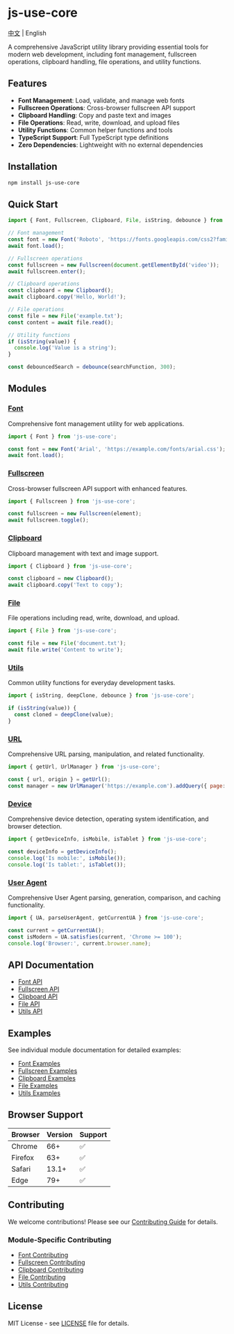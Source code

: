 # js-use-core

[中文](./README.md) | English

A comprehensive JavaScript utility library providing essential tools for modern web development, including font management, fullscreen operations, clipboard handling, file operations, and utility functions.

## Features

- **Font Management**: Load, validate, and manage web fonts
- **Fullscreen Operations**: Cross-browser fullscreen API support
- **Clipboard Handling**: Copy and paste text and images
- **File Operations**: Read, write, download, and upload files
- **Utility Functions**: Common helper functions and tools
- **TypeScript Support**: Full TypeScript type definitions
- **Zero Dependencies**: Lightweight with no external dependencies

## Installation

```bash
npm install js-use-core
```

## Quick Start

```javascript
import { Font, Fullscreen, Clipboard, File, isString, debounce } from 'js-use-core';

// Font management
const font = new Font('Roboto', 'https://fonts.googleapis.com/css2?family=Roboto&display=swap');
await font.load();

// Fullscreen operations
const fullscreen = new Fullscreen(document.getElementById('video'));
await fullscreen.enter();

// Clipboard operations
const clipboard = new Clipboard();
await clipboard.copy('Hello, World!');

// File operations
const file = new File('example.txt');
const content = await file.read();

// Utility functions
if (isString(value)) {
  console.log('Value is a string');
}

const debouncedSearch = debounce(searchFunction, 300);
```

## Modules

### [Font](./docs/font/README.en.md)
Comprehensive font management utility for web applications.

```javascript
import { Font } from 'js-use-core';

const font = new Font('Arial', 'https://example.com/fonts/arial.css');
await font.load();
```

### [Fullscreen](./docs/fullscreen/README.en.md)
Cross-browser fullscreen API support with enhanced features.

```javascript
import { Fullscreen } from 'js-use-core';

const fullscreen = new Fullscreen(element);
await fullscreen.toggle();
```

### [Clipboard](./docs/clipboard/README.en.md)
Clipboard management with text and image support.

```javascript
import { Clipboard } from 'js-use-core';

const clipboard = new Clipboard();
await clipboard.copy('Text to copy');
```

### [File](./docs/file/README.en.md)
File operations including read, write, download, and upload.

```javascript
import { File } from 'js-use-core';

const file = new File('document.txt');
await file.write('Content to write');
```

### [Utils](./docs/utils/README.en.md)
Common utility functions for everyday development tasks.

```javascript
import { isString, deepClone, debounce } from 'js-use-core';

if (isString(value)) {
  const cloned = deepClone(value);
}
```

### [URL](./docs/url/README.en.md)
Comprehensive URL parsing, manipulation, and related functionality.

```javascript
import { getUrl, UrlManager } from 'js-use-core';

const { url, origin } = getUrl();
const manager = new UrlManager('https://example.com').addQuery({ page: 1 });
```

### [Device](./docs/device/README.en.md)
Comprehensive device detection, operating system identification, and browser detection.

```javascript
import { getDeviceInfo, isMobile, isTablet } from 'js-use-core';

const deviceInfo = getDeviceInfo();
console.log('Is mobile:', isMobile());
console.log('Is tablet:', isTablet());
```

### [User Agent](./docs/ua/README.en.md)
Comprehensive User Agent parsing, generation, comparison, and caching functionality.

```javascript
import { UA, parseUserAgent, getCurrentUA } from 'js-use-core';

const current = getCurrentUA();
const isModern = UA.satisfies(current, 'Chrome >= 100');
console.log('Browser:', current.browser.name);
```

## API Documentation

- [Font API](./docs/font/api.en.md)
- [Fullscreen API](./docs/fullscreen/api.en.md)
- [Clipboard API](./docs/clipboard/api.en.md)
- [File API](./docs/file/api.en.md)
- [Utils API](./docs/utils/api.en.md)

## Examples

See individual module documentation for detailed examples:

- [Font Examples](./docs/font/README.en.md#examples)
- [Fullscreen Examples](./docs/fullscreen/README.en.md#examples)
- [Clipboard Examples](./docs/clipboard/README.en.md#examples)
- [File Examples](./docs/file/README.en.md#examples)
- [Utils Examples](./docs/utils/README.en.md#examples)

## Browser Support

| Browser | Version | Support |
|---------|---------|---------|
| Chrome | 66+ | ✅ |
| Firefox | 63+ | ✅ |
| Safari | 13.1+ | ✅ |
| Edge | 79+ | ✅ |

## Contributing

We welcome contributions! Please see our [Contributing Guide](./CONTRIBUTING.en.md) for details.

### Module-Specific Contributing

- [Font Contributing](./docs/font/CONTRIBUTING.en.md)
- [Fullscreen Contributing](./docs/fullscreen/CONTRIBUTING.en.md)
- [Clipboard Contributing](./docs/clipboard/CONTRIBUTING.en.md)
- [File Contributing](./docs/file/CONTRIBUTING.en.md)
- [Utils Contributing](./docs/utils/CONTRIBUTING.en.md)

## License

MIT License - see [LICENSE](./LICENSE) file for details. 